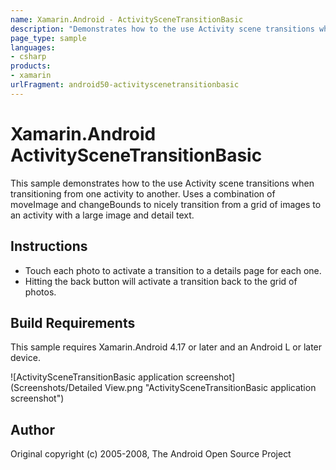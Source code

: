 ```yaml
---
name: Xamarin.Android - ActivitySceneTransitionBasic
description: "Demonstrates how to the use Activity scene transitions when transitioning from one activity to another #androidlollipop"
page_type: sample
languages:
- csharp
products:
- xamarin
urlFragment: android50-activityscenetransitionbasic
---
```

# Xamarin.Android ActivitySceneTransitionBasic

This sample demonstrates how to the use Activity scene transitions when transitioning from one activity to another. Uses a combination of moveImage and changeBounds to nicely transition from a grid of images to an activity with a large image and detail text.

## Instructions

* Touch each photo to activate a transition to a details page for each one.
* Hitting the back button will activate a transition back to the grid of photos.

## Build Requirements

This sample requires Xamarin.Android 4.17 or later and an Android L or later device.

![ActivitySceneTransitionBasic application screenshot](Screenshots/Detailed View.png "ActivitySceneTransitionBasic application screenshot")

## Author

Original copyright (c) 2005-2008, The Android Open Source Project  
